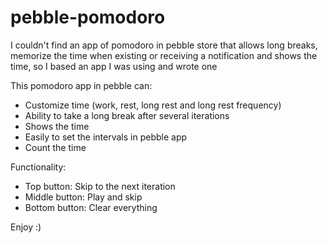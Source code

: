 # pebble-pomodoro

I couldn't find an app of pomodoro in pebble store that allows long breaks, memorize the time when existing or receiving a notification and shows the time, so I based an app I was using and wrote one

This pomodoro app in pebble can:

- Customize time (work, rest, long rest and long rest frequency)
- Ability to take a long break after several iterations
- Shows the time
- Easily to set the intervals in pebble app
- Count the time


Functionality: 
- Top button: Skip to the next iteration
- Middle button: Play and skip
- Bottom button: Clear everything 


Enjoy :) 

